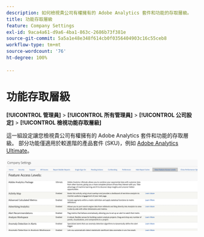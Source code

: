 ```yaml
---
description: 如何檢視貴公司有權擁有的 Adobe Analytics 套件和功能的存取層級。
title: 功能存取層級
feature: Company Settings
exl-id: 9aca4a61-d9a6-4ba1-863c-2686b73f381e
source-git-commit: 5a5a1e48e348f614cb0f0356404903c16c55ceb8
workflow-type: tm+mt
source-wordcount: '76'
ht-degree: 100%

---
```


# 功能存取層級

**[!UICONTROL 管理員]** > **[!UICONTROL 所有管理員]** > **[!UICONTROL 公司設定]** > **[!UICONTROL 檢視功能存取層級]**

這一組設定讓您檢視貴公司有權擁有的 Adobe Analytics 套件和功能的存取層級。 部分功能僅適用於較進階的產品套件 (SKU)，例如 [Adobe Analytics Ultimate](https://www.adobe.com/tw/data-analytics-cloud/analytics.htmlanalytics/ultimate.html)。

![](assets/feature-access-levels.png)

